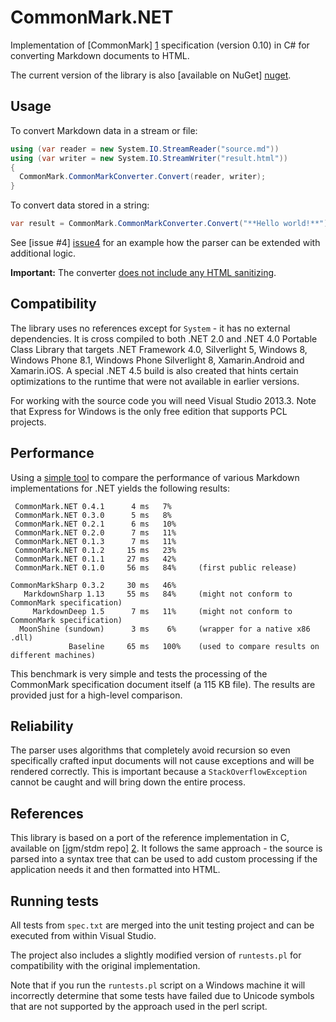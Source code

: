 # CommonMark.NET

Implementation of [CommonMark] [1] specification (version 0.10) in C# for converting Markdown documents to HTML.

The current version of the library is also [available on NuGet] [nuget].

## Usage

To convert Markdown data in a stream or file:
```C#
using (var reader = new System.IO.StreamReader("source.md"))
using (var writer = new System.IO.StreamWriter("result.html"))
{
  CommonMark.CommonMarkConverter.Convert(reader, writer);
}
```

To convert data stored in a string:
```C#
var result = CommonMark.CommonMarkConverter.Convert("**Hello world!**");
```

See [issue #4] [issue4] for an example how the parser can be extended with additional logic.

**Important:** The converter [does not include any HTML sanitizing][XSS].

## Compatibility

The library uses no references except for `System` - it has no external dependencies. It is cross compiled to
both .NET 2.0 and .NET 4.0 Portable Class Library that targets .NET Framework 4.0, Silverlight 5, Windows 8,
Windows Phone 8.1, Windows Phone Silverlight 8, Xamarin.Android and Xamarin.iOS. A special .NET 4.5 build is
also created that hints certain optimizations to the runtime that were not available in earlier versions.

For working with the source code you will need Visual Studio 2013.3. Note that Express for Windows is the
only free edition that supports PCL projects.

## Performance

Using a [simple tool][3] to compare the performance of various Markdown implementations for .NET yields the
following results:

     CommonMark.NET 0.4.1      4 ms   7%      
	 CommonMark.NET 0.3.0      5 ms   8%
     CommonMark.NET 0.2.1      6 ms   10%
     CommonMark.NET 0.2.0      7 ms   11%     
     CommonMark.NET 0.1.3      7 ms   11%     
     CommonMark.NET 0.1.2     15 ms   23%
     CommonMark.NET 0.1.1     27 ms   42%
     CommonMark.NET 0.1.0     56 ms   84%     (first public release)

    CommonMarkSharp 0.3.2     30 ms   46%
       MarkdownSharp 1.13     55 ms   84%     (might not conform to CommonMark specification)
         MarkdownDeep 1.5      7 ms   11%     (might not conform to CommonMark specification)
	  MoonShine (sundown)      3 ms    6%     (wrapper for a native x86 .dll)
                 Baseline     65 ms   100%    (used to compare results on different machines)

This benchmark is very simple and tests the processing of the CommonMark specification document itself (a 
115 KB file). The results are provided just for a high-level comparison.

## Reliability

The parser uses algorithms that completely avoid recursion so even specifically crafted input documents
will not cause exceptions and will be rendered correctly. This is important because a `StackOverflowException`
cannot be caught and will bring down the entire process.

## References

This library is based on a port of the reference implementation in C, available on [jgm/stdm repo] [2]. 
It follows the same approach - the source is parsed into a syntax tree that can be used to add custom 
processing if the application needs it and then formatted into HTML.

## Running tests

All tests from `spec.txt` are merged into the unit testing project and can be executed from within Visual Studio.

The project also includes a slightly modified version of `runtests.pl` for compatibility with the original
implementation.

Note that if you run the `runtests.pl` script on a Windows machine it will incorrectly determine that some tests
have failed due to Unicode symbols that are not supported by the approach used in the perl script.

[1]: http://spec.commonmark.org/
[2]: https://github.com/jgm/stmd/commit/2cf0750a7a507eded4cf3c9a48fd1f924d0ce538
[3]: https://github.com/Knagis/CommonMarkBenchmark
[issue4]: https://github.com/Knagis/CommonMark.NET/issues/4
[XSS]: http://talk.commonmark.org/t/cross-site-scripting-issue-in-standard-markdown-example-at-try-standardmarkdown-com/55
[nuget]: https://www.nuget.org/packages/CommonMark.NET/